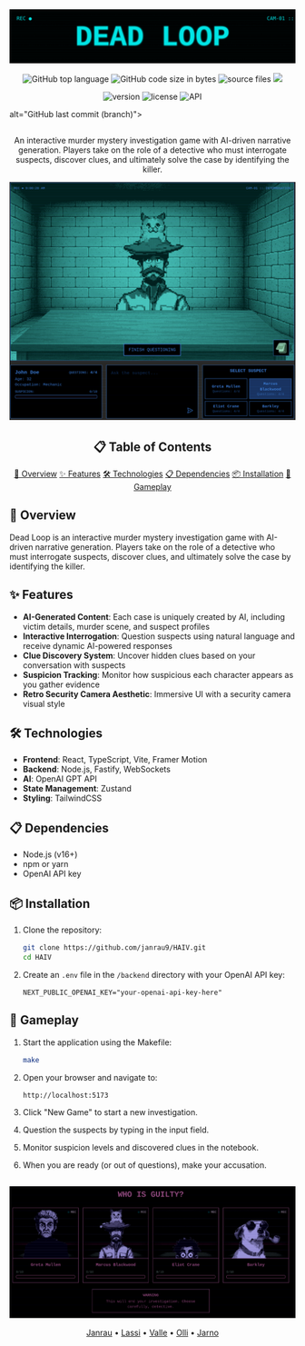 <div align="center">
  <img src="frontend/public/dead-loop-title.svg" alt="DEAD LOOP" width="600">
</div>

<p align="center">
  <img src="https://img.shields.io/github/languages/top/janrau9/HAIV?style=for-the-badge&logo=typescript&label=%20&labelColor=gray&color=lightblue" alt="GitHub top language">
  <img src="https://img.shields.io/github/languages/code-size/janrau9/HAIV?style=for-the-badge&color=lightyellow" alt="GitHub code size in bytes">
  <img src="https://img.shields.io/badge/Sources-41-pink?style=for-the-badge" alt="source files">
  <img src="https://img.shields.io/github/last-commit/janrau9/HAIV/main?style=for-the-badge&color=red"
</p>

<p align="center">
  <img src="https://img.shields.io/badge/Version-1.0.0-lavender?style=for-the-badge" alt="version">
  <img src="https://img.shields.io/badge/License-MIT-lightgreen?style=for-the-badge" alt="license">
  <img src="https://img.shields.io/badge/API-OpenAI-orange?style=for-the-badge" alt="API">

 alt="GitHub last commit (branch)">
</p>

##

<p align="center">
  An interactive murder mystery investigation game with AI-driven narrative generation. Players take on the role of a detective who must interrogate suspects, discover clues, and ultimately solve the case by identifying the killer.
</p>

<div align="center">
  <img src="frontend/public/screenshot1.png" alt="Dead Loop Game" width="700">
</div>

<div align="center">

  ## 📋 Table of Contents
  
  [📖 Overview](#-overview)
  [✨ Features](#-features)
  [🛠️ Technologies](#-technologies)
  [📋 Dependencies](#-dependencies)
  [📦 Installation](#-installation)
  [🚀 Gameplay](#-gameplay)

</div>

## 📖 Overview

Dead Loop is an interactive murder mystery investigation game with AI-driven narrative generation. Players take on the role of a detective who must interrogate suspects, discover clues, and ultimately solve the case by identifying the killer.

## ✨ Features

- **AI-Generated Content**: Each case is uniquely created by AI, including victim details, murder scene, and suspect profiles
- **Interactive Interrogation**: Question suspects using natural language and receive dynamic AI-powered responses
- **Clue Discovery System**: Uncover hidden clues based on your conversation with suspects
- **Suspicion Tracking**: Monitor how suspicious each character appears as you gather evidence
- **Retro Security Camera Aesthetic**: Immersive UI with a security camera visual style

## 🛠️ Technologies

- **Frontend**: React, TypeScript, Vite, Framer Motion
- **Backend**: Node.js, Fastify, WebSockets
- **AI**: OpenAI GPT API
- **State Management**: Zustand
- **Styling**: TailwindCSS

## 📋 Dependencies

- Node.js (v16+)
- npm or yarn
- OpenAI API key

## 📦 Installation

1. Clone the repository:
   ```bash
   git clone https://github.com/janrau9/HAIV.git
   cd HAIV
   ```

2. Create an `.env` file in the `/backend` directory with your OpenAI API key:
   ```
   NEXT_PUBLIC_OPENAI_KEY="your-openai-api-key-here"
   ```

## 🚀 Gameplay

1. Start the application using the Makefile:
   ```bash
   make
   ```

2. Open your browser and navigate to:
   ```
   http://localhost:5173
   ```

3. Click "New Game" to start a new investigation.

4. Question the suspects by typing in the input field.

5. Monitor suspicion levels and discovered clues in the notebook.

6. When you are ready (or out of questions), make your accusation.

##

<div align="center">
  <img src="frontend/public/screenshot2.png" alt="Suspect Selection" width="700">

  [Janrau](https://github.com/janrau9) • 
  [Lassi](https://github.com/lassikon) • 
  [Valle](https://github.com/Vallehtelia) • 
  [Olli](https://github.com/koodikommando) • 
  [Jarno](https://github.com/Jarnomer)

</div>